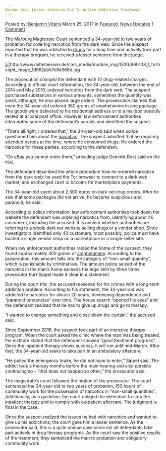 ```yaml
---
German Gets Lesser Sentence Due To Active Addiction Treatment
---
```

<article class="post-listing post-18784 post type-post status-publish format-standard has-post-thumbnail hentry category-deepdot-news category-news-updates tag-active tag-addiction tag-due tag-german tag-lesser tag-sentence tag-treatment">
    <div class="post-inner">
    <p class="post-meta">
    <span>Posted by: <a href="https://www.deepdotweb.com/author/benjaminvi/" title="">Benjamin Vitáris </a></span>
    <span>March 25, 2017</span>
    <span>in <a href="https://www.deepdotweb.com/category/deepdot-news/" rel="category tag">Featured</a>, <a href="https://www.deepdotweb.com/category/news-updates/" rel="category tag">News Updates</a></span>
    <span><a href="https://www.deepdotweb.com/2017/03/25/german-gets-lesser-sentence-due-active-addiction-treatment/#comments">1 Comment</a></span>
    </p>
    <div class="clear"></div>
    <div class="entry">
    <p>The Marburg Magistrate Court <a href="http://www.mittelhessen.de/lokales/region-marburg-biedenkopf_artikel,-Suechtiger-zieht-die-Notbremse-_arid,885024.html#top">sentenced</a> a 34-year-old to two years of probation for ordering narcotics from the dark web. Since the suspect reported that he was addicted to <a href="https://www.deepdotweb.com/tag/drugs/">drugs</a> for a long time and actively took part in a therapy program, he received a lesser sentence from the judge.</p>
    <p><img class="wp-image-18789 aligncenter" src="https://www.deepdotweb.com/wp-content/uploads/2017/03/http-www-mittelhessen-de-cms_media-module_img-13.jpeg" alt="http://www.mittelhessen.de/cms_media/module_img/1320/660108_1_fullheight_image_1d962ab57c8e068b.jpg" srcset="https://www.deepdotweb.com/wp-content/uploads/2017/03/http-www-mittelhessen-de-cms_media-module_img-13.jpeg 594w, https://www.deepdotweb.com/wp-content/uploads/2017/03/http-www-mittelhessen-de-cms_media-module_img-13-300x227.jpeg 300w" sizes="(max-width: 594px) 100vw, 594px"/></p>
    <p>The prosecution charged the defendant with 10 drug-related charges. According to official court information, the 34-year-old, between the end of 2014 and May 2016, ordered narcotics from the dark web. The suspect purchased substances in various amounts, sometimes the quantity was small, although, he also placed large orders. The prosecution claimed that once the 34-year-old ordered 360 grams of amphetamine in one package. The goods were delivered to his residential address or to a mailbox possibly rented at a local post office. However, law enforcement authorities intercepted some of the defendant’s parcels and identified the suspect.</p>
    <p>&#8220;That&#8217;s all right, I ordered that,&#8221; the 34-year-old said when police questioned him about the <a href="https://www.deepdotweb.com/tag/narcotics/">narcotics</a>. The suspect admitted that he regularly attended parties at the time, where he consumed drugs. He ordered the narcotics for these parties, according to the defendant.</p>
    <p>&#8220;On eBay you cannot order them,&#8221; presiding judge Dominik Best said on the trial.</p>
    <p>The defendant described the whole procedure how he ordered narcotics from the dark web: he used the Tor browser to connect to a dark web market, and exchanged cash to bitcoins for marketplace payments.</p>
    <p>The 34-year-old spent about 2,500 euros on dark net drug orders. After he saw that some packages did not arrive, he became suspicious and paranoid, he said.</p>
    <p><a id="post-18784-_gjdgxs"></a> According to police information, law enforcement authorities took down the website the defendant was ordering narcotics from, identifying about 40 customers, including the accused. It is unclear whether authorities are referring to a whole dark net website selling drugs or a vendor shop. Since investigators identified only 40 customers, most possibly, police must have busted a single vendor shop on a marketplace or a single seller site.</p>
    <p>When law enforcement authorities raided the home of the suspect, they found approximately 300 grams of <a href="https://www.deepdotweb.com/tag/amphetamine/">amphetamine</a>. According to the prosecution, this amount falls into the category of “non-small quantity”, which is punishable by criminal law. The amount police seized of the narcotics in the man’s home exceeds the legal limit by three times, prosecutor Kurt Sippel made it clear in a statement.</p>
    <p>During the court trial, the accused reasoned for his crimes with a long-term addiction problem. According to his statement, the 34-year-old was addicted to narcotics for almost 20 years, developing dependence and “paranoid tendencies” over time. The house search “opened his eyes” and the defendant realized that he has to give up drugs and go to therapy.</p>
    <p>&#8220;I wanted to change something and close down the curtain,&#8221; the accused said.</p>
    <p>Since September 2016, the suspect took part of an intensive therapy program. When the court asked the clinic where the man was being treated, the institute stated that the defendant showed “good treatment progress”. Since the inpatient therapy shows success, it will run until mid-March. After that, the 34-year-old seeks to take part in an ambulatory aftercare.</p>
    <p>&#8220;He pulled the emergency brake, he did not have to enter,&#8221; Sippel said. The addict took a therapy months before the main hearing and also persists continuing so &#8211; &#8220;that does not happen so often,&#8221; the prosecutor said.</p>
    <p>The magistrate’s court followed the motion of the prosecutor. The court sentenced the 34-year-old to two years of probation, 150 hours of community work for the possession of narcotics in “non-small quantities”. Additionally, as a guideline, the court obliged the defendant to stop the inpatient therapy and to comply with outpatient aftercare. The judgment is final in the case.</p>
    <p>Since the suspect realized the issues he had with narcotics and wanted to give up his addictions, the court gave him a lesser sentence. As the prosecutor said, this is a quite unique case since not all defendants take part actively in drug therapy programs. As the court saw the positive results of the treatment, they sentenced the man to probation and obligatory community work.</p>
    </div>
    <span style="display:none"><a href="https://www.deepdotweb.com/tag/active/" rel="tag">active</a> <a href="https://www.deepdotweb.com/tag/addiction/" rel="tag">addiction</a> <a href="https://www.deepdotweb.com/tag/due/" rel="tag">due</a> <a href="https://www.deepdotweb.com/tag/german/" rel="tag">german</a> <a href="https://www.deepdotweb.com/tag/lesser/" rel="tag">lesser</a> <a href="https://www.deepdotweb.com/tag/sentence/" rel="tag">sentence</a> <a href="https://www.deepdotweb.com/tag/treatment/" rel="tag">treatment</a></span> <span style="display:none" class="updated">2017-03-25</span>
    <div style="display:none" class="vcard author" itemprop="author" itemscope itemtype="http://schema.org/Person"><strong class="fn" itemprop="name"><a href="https://www.deepdotweb.com/author/benjaminvi/" title="Posts by Benjamin Vitáris" rel="author">Benjamin Vitáris</a></strong></div>
    </div>
</article>

